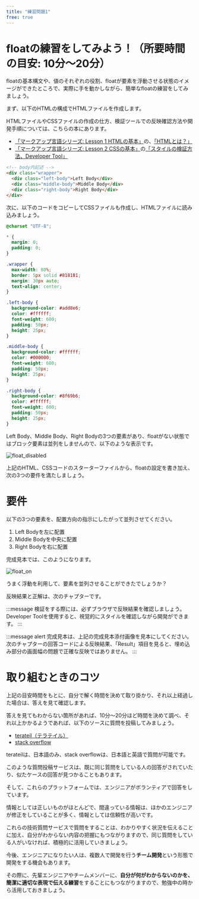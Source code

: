 ```yaml
---
title: "練習問題1"
free: true
---
```


# floatの練習をしてみよう！（所要時間の目安: 10分〜20分）

floatの基本構文や、値のそれぞれの役割、floatが要素を浮動させる状態のイメージができたところで、実際に手を動かしながら、簡単なfloatの練習をしてみましょう。

まず、以下のHTMLの構成でHTMLファイルを作成します。

HTMLファイルやCSSファイルの作成の仕方、検証ツールでの反映確認方法や開発手順については、こちらの本にあります。

- [「マークアップ言語シリーズ: Lesson 1 HTMLの基本」](https://zenn.dev/arisa_dev/books/markup-lesson1)の、[「HTMLとは？」](https://zenn.dev/arisa_dev/books/markup-lesson1/viewer/chapter1)
- [「マークアップ言語シリーズ: Lesson 2 CSSの基本」](https://zenn.dev/arisa_dev/books/markup-lesson2)の[「スタイルの検証方法、Developer Tool」](https://zenn.dev/arisa_dev/books/markup-lesson2/viewer/chapter9)

```html
<!-- body内記述 -->
<div class="wrapper">
  <div class="left-body">Left Body</div>
  <div class="middle-body">Middle Body</div>
  <div class="right-body">Right Body</div>
</div>
```

次に、以下のコードをコピーしてCSSファイルも作成し、HTMLファイルに読み込みましょう。

```css
@charset "UTF-8";

* {
  margin: 0;
  padding: 0;
}

.wrapper {
  max-width: 80%;
  border: 5px solid #818181;
  margin: 30px auto;
  text-align: center;
}

.left-body {
  background-color: #add8e6;
  color: #ffffff;
  font-weight: 600;
  padding: 50px;
  height: 25px;
}

.middle-body {
  background-color: #ffffff;
  color: #000000;
  font-weight: 600;
  padding: 50px;
  height: 25px;
}

.right-body {
  background-color: #8f69b6;
  color: #ffffff;
  font-weight: 600;
  padding: 50px;
  height: 25px;
}
```

Left Body、Middle Body、Right Bodyの3つの要素があり、floatがない状態ではブロック要素は並列をしませんので、以下のような表示です。

![float_disabled](https://storage.googleapis.com/zenn-user-upload/c5fgycfg5ozjpcp1qpztqzs224if)

上記のHTML、CSSコードのスターターファイルから、floatの設定を書き加え、次の3つの要件を満たしましょう。

# 要件

以下の3つの要素を、配置方向の指示にしたがって並列させてください。

1. Left Bodyを左に配置
2. Middle Bodyを中央に配置
3. Right Bodyを右に配置

完成見本では、このようになります。

![float_on](https://storage.googleapis.com/zenn-user-upload/su0w60cgx14gpda2g0ffk758xw66)

うまく浮動を利用して、要素を並列させることができたでしょうか？

反映結果と正解は、次のチャプターです。

:::message
検証をする際には、必ずブラウザで反映結果を確認しましょう。
Developer Toolを使用すると、視覚的にスタイルを確認しながら開発ができます。
:::

:::message alert
完成見本は、上記の完成見本添付画像を見本にしてください。
次のチャプターの回答コードによる反映結果、「Result」項目を見ると、埋め込み部分の画面幅の問題で正確な反映ではありません。
:::

# 取り組むときのコツ

上記の目安時間をもとに、自分で解く時間を決めて取り掛かり、それ以上経過した場合は、答えを見て確認します。

答えを見てもわからない箇所があれば、10分〜20分ほど時間を決めて調べ、それ以上かかるようであれば、以下のソースに質問を投稿してみましょう。

- [terateil（テラテイル）](https://teratail.com/)
- [stack overflow](https://stackoverflow.com/)

terateilは、日本語のみ、stack overflowは、日本語と英語で質問が可能です。

このような質問投稿サービスは、既に同じ質問をしている人の回答がされていたり、似たケースの回答が見つかることもあります。

そして、これらのプラットフォームでは、エンジニアがボランティアで回答をしています。

情報としては正しいものがほとんどで、間違っている情報は、ほかのエンジニアが修正をしていることが多く、情報としては信頼性が高いです。

これらの技術質問サービスで質問をすることは、わかりやすく状況を伝えることに加え、自分がわからない内容の把握にもつながりますので、同じ質問をしている人がいなければ、積極的に活用していきましょう。

今後、エンジニアになりたい人は、複数人で開発を行う**チーム開発**という形態で開発をする機会もあります。

その際に、先輩エンジニアやチームメンバーに、**自分が何がわからないのかを、簡潔に適切な表現で伝える練習**をすることにもつながりますので、勉強中の時から活用しておきましょう。
